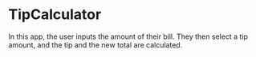 TipCalculator
=============

In this app, the user inputs the amount of their bill. They then select a tip amount, and the tip and the new total are calculated.
